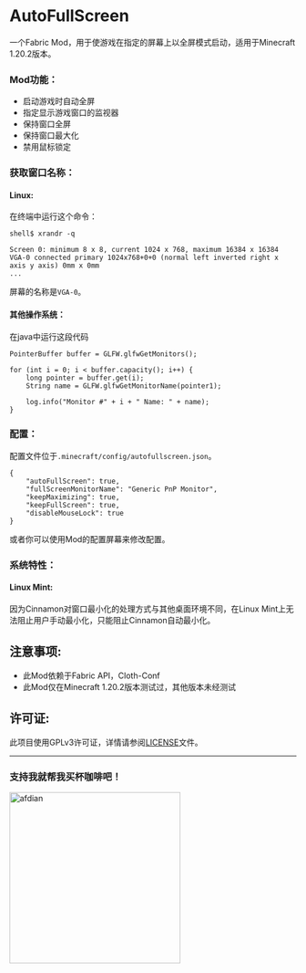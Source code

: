 # AutoFullScreen

一个Fabric Mod，用于使游戏在指定的屏幕上以全屏模式启动，适用于Minecraft 1.20.2版本。

### Mod功能：

- 启动游戏时自动全屏
- 指定显示游戏窗口的监视器
- 保持窗口全屏
- 保持窗口最大化
- 禁用鼠标锁定

### 获取窗口名称：

#### Linux:

在终端中运行这个命令：

    shell$ xrandr -q

    Screen 0: minimum 8 x 8, current 1024 x 768, maximum 16384 x 16384
    VGA-0 connected primary 1024x768+0+0 (normal left inverted right x axis y axis) 0mm x 0mm
    ...

屏幕的名称是`VGA-0`。

#### 其他操作系统：

在java中运行这段代码

    PointerBuffer buffer = GLFW.glfwGetMonitors();

    for (int i = 0; i < buffer.capacity(); i++) {
        long pointer = buffer.get(i);
        String name = GLFW.glfwGetMonitorName(pointer1);
        
        log.info("Monitor #" + i + " Name: " + name);
    }

### 配置：

配置文件位于`.minecraft/config/autofullscreen.json`。

    {
        "autoFullScreen": true,
        "fullScreenMonitorName": "Generic PnP Monitor",
        "keepMaximizing": true,
        "keepFullScreen": true,
        "disableMouseLock": true
    }

或者你可以使用Mod的配置屏幕来修改配置。

### 系统特性：

#### Linux Mint:

因为Cinnamon对窗口最小化的处理方式与其他桌面环境不同，在Linux Mint上无法阻止用户手动最小化，只能阻止Cinnamon自动最小化。

## 注意事项:
- 此Mod依赖于Fabric API，Cloth-Conf
- 此Mod仅在Minecraft 1.20.2版本测试过，其他版本未经测试

## 许可证:
此项目使用GPLv3许可证，详情请参阅[LICENSE](LICENSE)文件。

---

### 支持我就帮我买杯咖啡吧！


<a href="https://afdian.net/a/lushangkan"><img src="https://s2.loli.net/2023/11/21/iAuWGhQz4gFpalV.jpg" alt="afdian" width="300"/></a>